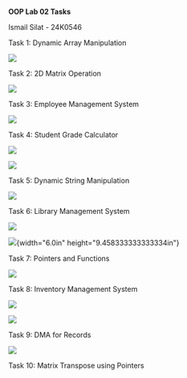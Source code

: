**OOP Lab 02 Tasks**

Ismail Silat - 24K0546

Task 1: Dynamic Array Manipulation

![](./images/image6.png)

Task 2: 2D Matrix Operation

![](./images/image7.png)

Task 3: Employee Management System

![](./images/image2.png)

Task 4: Student Grade Calculator

![](./images/image8.png)

![](./images/image9.png)

Task 5: Dynamic String Manipulation

![](./images/image5.png)

Task 6: Library Management System

![](./images/image11.png)

![](./images/image10.png){width="6.0in" height="9.458333333333334in"}

Task 7: Pointers and Functions

![](./images/image12.png)

Task 8: Inventory Management System

![](./images/image3.png)

![](./images/image13.png)

Task 9: DMA for Records

![](./images/image4.png)

Task 10: Matrix Transpose using Pointers

